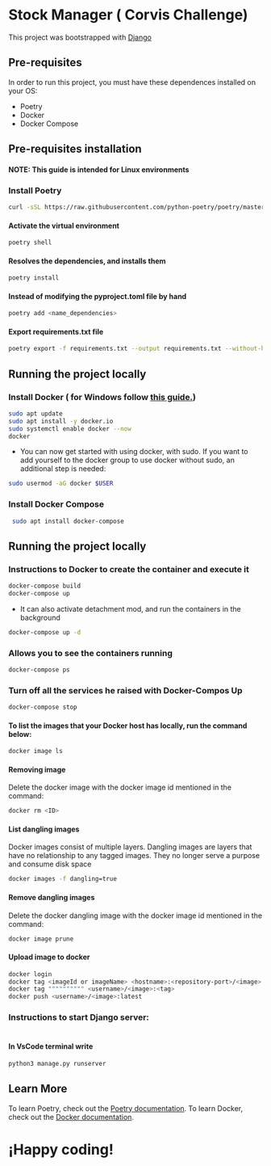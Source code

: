 # Stock Manager ( Corvis Challenge) 

This project was bootstrapped with [Django](https://www.djangoproject.com/)

## Pre-requisites

In order to run this project, you must have these dependences installed on your OS:

  * Poetry
  * Docker
  * Docker Compose

## Pre-requisites installation
#### NOTE: This guide is intended for Linux environments

### Install Poetry

```sh
curl -sSL https://raw.githubusercontent.com/python-poetry/poetry/master/get-poetry.py | python -
```
####  Activate the virtual environment

```sh
poetry shell
```
####  Resolves the dependencies, and installs them

```sh
poetry install
```
####  Instead of modifying the pyproject.toml file by hand

```sh
poetry add <name_dependencies>
```

#### Export requirements.txt file

```sh
poetry export -f requirements.txt --output requirements.txt --without-hashes
```

## Running the project locally

### Install Docker ( for Windows follow  [this guide.](https://docs.docker.com/desktop/windows/install/))

```sh
sudo apt update
sudo apt install -y docker.io
sudo systemctl enable docker --now
docker
```

- You can now get started with using docker, with sudo. If you want to add yourself to the docker group to use docker without sudo, an additional step is needed:

```sh
sudo usermod -aG docker $USER 
```

### Install Docker Compose

```sh
 sudo apt install docker-compose
```

## Running the project locally

### Instructions to Docker to create the container and execute it

```sh
docker-compose build
docker-compose up
```

- It can also activate detachment mod, and run the containers in the background

```sh
docker-compose up -d
```

###  Allows you to see the containers running
  
```sh 
docker-compose ps
```

###  Turn off all the services he raised with Docker-Compos Up
  
```sh 
docker-compose stop
```

#### To list the images that your Docker host has locally, run the command below:

```sh
docker image ls
```

#### Removing image

Delete the docker image with the docker image id mentioned in the command:

```sh
docker rm <ID>
```

#### List dangling images

Docker images consist of multiple layers. Dangling images are layers that have no relationship to any tagged images. They no longer serve a purpose and consume disk space

```sh
docker images -f dangling=true
```

#### Remove dangling images

Delete the docker dangling image with the docker image id mentioned in the command:

```sh
docker image prune
```

#### Upload image to docker

```sh
docker login
docker tag <imageId or imageName> <hostname>:<repository-port>/<image>:<tag>
docker tag """""""""" <username>/<image>:<tag>
docker push <username>/<image>:latest
```

### Instructions to start Django server:
#
#### In VsCode terminal write

```sh
python3 manage.py runserver
```
## Learn More

To learn Poetry, check out the [Poetry documentation](https://python-poetry.org/docs/).
To learn Docker, check out the [Docker documentation](https://docs.docker.com/).
# ¡Happy coding!

